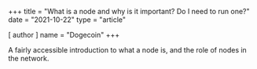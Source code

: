 +++
title = "What is a node and why is it important? Do I need to run one?"
date = "2021-10-22"
type = "article"

[ author ]
  name = "Dogecoin"
+++

A fairly accessible introduction to what a node is, and the role of nodes in the network.
